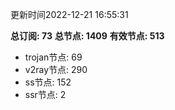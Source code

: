 更新时间2022-12-21 16:55:31

**总订阅: 73**
**总节点: 1409**
**有效节点: 513**
- trojan节点: 69
- v2ray节点: 290
- ss节点: 152
- ssr节点: 2
